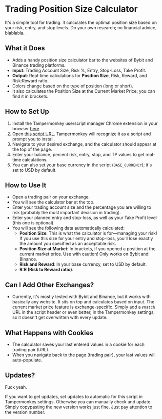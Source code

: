 # Trading Position Size Calculator
It's a simple tool for trading. It calculates the optimal position size based on your risk, entry, and stop levels. Do your own research; no financial advice, blablabla.

## What it Does
- Adds a handy position size calculator bar to the websites of Bybit and Binance trading platforms.
- **Input**: Trading Account Size, Risk %, Entry, Stop-Loss, Take Profit.
- **Output**: Real-time calculations for **Position Size**, Risk, Reward, and Risk:Reward ratio.
- Colors change based on the type of position (long or short).
- It also calculates the Position Size at the Current Market Price; you can find it in brackets.

## How to Set Up
1. Install the Tampermonkey userscript manager Chrome extension in your browser [here](https://www.tampermonkey.net/).
2. Open [this script URL](https://github.com/0xpeti/position-size-calculator/raw/main/position-size-calculator.user.js). Tampermonkey will recognize it as a script and prompt you to install.
3. Navigate to your desired exchange, and the calculator should appear at the top of the page.
4. Enter your balance, percent risk, entry, stop, and TP values to get real-time calculations.
5. You can also set your base currency in the script (`BASE_CURRENCY`); it's set to USD by default.

## How to Use It
- Open a trading pair on your exchange.
- You will see the calculator bar at the top.
- Enter your trading account size and the percentage you are willing to risk (probably the most important decision in trading).
- Enter your planned entry and stop-loss, as well as your Take Profit level (this one is optional).
- You will see the following data automatically calculated:
  - **Position Size**: This is what the calculator is for—managing your risk! If you use this size for your entry and stop-loss, you'll lose exactly the amount you specified as an acceptable risk.
  - **Position Size at Market**: In brackets, if you opened a position at the current market price. Use with caution! Only works on Bybit and Binance.
  - **Risk and Reward**: In your base currency, set to USD by default.
  - **R:R (Risk to Reward ratio)**.

## Can I Add Other Exchanges?
- Currently, it's mostly tested with Bybit and Binance, but it works with basically any website. It sits on top and calculates based on input. The current market price feature is exchange-specific. Simply add a `@match` URL in the script header or even better, in the Tampermonkey settings, so it doesn't get overwritten with every update.

## What Happens with Cookies
- The calculator saves your last entered values in a cookie for each trading pair (URL).
- When you navigate back to the page (trading pair), your last values will auto-populate.

## Updates?
Fuck yeah.

If you want to get updates, set updates to automatic for this script in Tampermonkey settings. Otherwise you can manually check and update. Simply copypasting the new version works just fine. Just pay attention to the version number.
